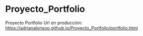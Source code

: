 # Proyecto_Portfolio
Proyecto Portfolio
Url en producción: https://adrianalonsoo.github.io/Proyecto_Portfolio/portfolio.html

